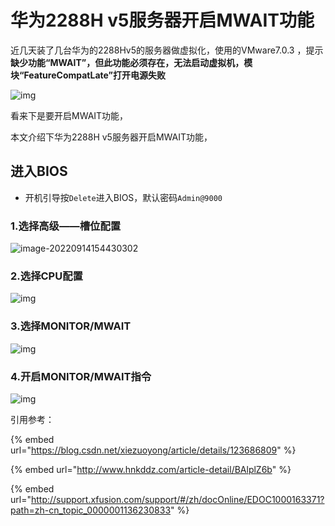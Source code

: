 # 华为2288H v5服务器开启MWAIT功能

近几天装了几台华为的2288Hv5的服务器做虚拟化，使用的VMware7.0.3 ，提示**缺少功能“MWAIT”，但此功能必须存在，无法启动虚拟机，模块“FeatureCompatLate”打开电源失败**

![img](https://pic.chjina.com/2022/08/22/1647224264922.png)

看来下是要开启MWAIT功能，

本文介绍下华为2288H v5服务器开启MWAIT功能，

## 进入BIOS

* 开机引导按`Delete`进入BIOS，默认密码`Admin@9000`

### 1.选择高级——槽位配置

![image-20220914154430302](https://pic.chjina.com/2022/09/14/20220914154524.png)

### 2.选择CPU配置

![img](https://pic.chjina.com/2022/08/22/1647224963932.png)

### 3.选择MONITOR/MWAIT

![img](https://pic.chjina.com/2022/08/22/1647224966131.png)

### 4.开启MONITOR/MWAIT指令

![img](https://pic.chjina.com/2022/08/22/1647224967628.png)

引用参考：

{% embed url="https://blog.csdn.net/xiezuoyong/article/details/123686809" %}

{% embed url="http://www.hnkddz.com/article-detail/BAlplZ6b" %}

{% embed url="http://support.xfusion.com/support/#/zh/docOnline/EDOC1000163371?path=zh-cn_topic_0000001136230833" %}
